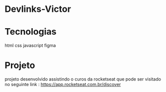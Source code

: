# Devlinks-Victor

# Tecnologias 

html
css
javascript
figma

# Projeto

projeto desenvolvido assistindo o curos da rocketseat que pode ser visitado no seguinte link : https://app.rocketseat.com.br/discover
